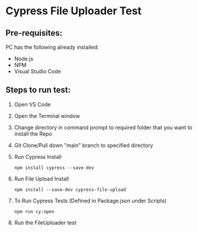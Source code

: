 # Cypress File Uploader Test

## Pre-requisites:
PC has the following already installed:
- Node.js
- NPM
- Visual Studio Code

## Steps to run test:
1. Open VS Code 
2. Open the Terminal window
3. Change directory in command prompt to required folder that you want to install the Repo
4. Git Clone/Pull down "main" branch to specified directory
5. Run Cypress Install

       npm install cypress --save-dev

6. Run File Upload Install
       
       npm install --save-dev cypress-file-upload

7. To Run Cypress Tests (Defined in Package.json under Scripts)

       npm run cy:open

8. Run the FileUploader test
